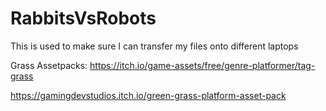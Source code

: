 # RabbitsVsRobots
This is used to make sure I can transfer my files onto different laptops


Grass Assetpacks:
https://itch.io/game-assets/free/genre-platformer/tag-grass

https://gamingdevstudios.itch.io/green-grass-platform-asset-pack

